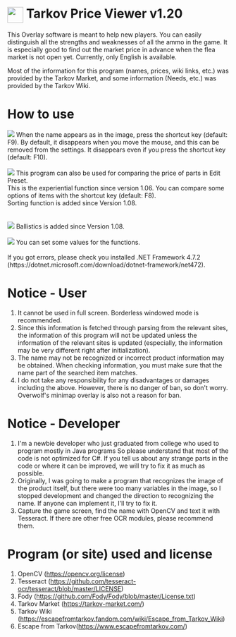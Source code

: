 # <img width="36" align="center" src="https://user-images.githubusercontent.com/32073152/126047438-2f1b7e59-ca31-43f2-bcf6-00b2f00e408c.png"/> Tarkov Price Viewer v1.20
This Overlay software is meant to help new players.
You can easily distinguish all the strengths and weaknesses of all the ammo in the game.
It is especially good to find out the market price in advance when the flea market is not open yet. 
Currently, only English is available.

Most of the information for this program (names, prices, wiki links, etc.) was provided by the Tarkov Market, and some information (Needs, etc.) was provided by the Tarkov Wiki.

# How to use
<img src="https://user-images.githubusercontent.com/32073152/130308975-2a380c87-f0d1-4e9e-91e6-cc2381d5d2c0.gif"/>
When the name appears as in the image, press the shortcut key (default: F9). By default, it disappears when you move the mouse, and this can be removed from the settings. It disappears even if you press the shortcut key (default: F10).
</br>
</br>
<img src="https://user-images.githubusercontent.com/32073152/130593787-f0979114-46cf-47cb-93f3-2f364195e7e9.gif"/>
This program can also be used for comparing the price of parts in Edit Preset.</br>
This is the experiential function since version 1.06. You can compare some options of items with the shortcut key (default: F8).</br>
Sorting function is added since Version 1.08.</br>
</br>
</br>
<img src="https://user-images.githubusercontent.com/32073152/131343945-99a673df-877b-4059-a674-85ea6df966cf.png"/>
Ballistics is added since Version 1.08.
</br>
</br>
<img src="https://user-images.githubusercontent.com/32073152/131344302-57be08bb-b6f1-449a-a653-20544db68630.png"/>
You can set some values for the functions.
</br>
</br>
If you got errors, please check you installed .NET Framework 4.7.2 (https://dotnet.microsoft.com/download/dotnet-framework/net472).

# Notice - User
1. It cannot be used in full screen. Borderless windowed mode is recommended.
2. Since this information is fetched through parsing from the relevant sites, the information of this program will not be updated unless the information of the relevant sites is updated (especially, the information may be very different right after initialization).
3. The name may not be recognized or incorrect product information may be obtained. When checking information, you must make sure that the name part of the searched item matches.
4. I do not take any responsibility for any disadvantages or damages including the above. However, there is no danger of ban, so don't worry. Overwolf's minimap overlay is also not a reason for ban.

# Notice - Developer
1. I'm a newbie developer who just graduated from college who used to program mostly in Java programs So please understand that most of the code is not optimized for C#. If you tell us about any strange parts in the code or where it can be improved, we will try to fix it as much as possible.
2. Originally, I was going to make a program that recognizes the image of the product itself, but there were too many variables in the image, so I stopped development and changed the direction to recognizing the name. If anyone can implement it, I'll try to fix it.
3. Capture the game screen, find the name with OpenCV and text it with Tesseract. If there are other free OCR modules, please recommend them.

# Program (or site) used and license
1. OpenCV (https://opencv.org/license)
2. Tesseract (https://github.com/tesseract-ocr/tesseract/blob/master/LICENSE)
3. Fody (https://github.com/Fody/Fody/blob/master/License.txt)
4. Tarkov Market (https://tarkov-market.com/)
5. Tarkov Wiki (https://escapefromtarkov.fandom.com/wiki/Escape_from_Tarkov_Wiki)
6. Escape from Tarkov(https://www.escapefromtarkov.com/)
